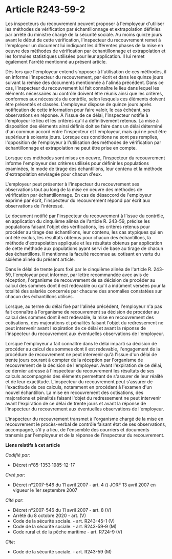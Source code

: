 # Article R243-59-2

Les inspecteurs du recouvrement peuvent proposer à l'employeur d'utiliser les méthodes de vérification par échantillonnage et
extrapolation définies par arrêté du ministre chargé de la sécurité sociale. Au moins quinze jours avant le début de cette
vérification, l'inspecteur du recouvrement remet à l'employeur un document lui indiquant les différentes phases de la mise en
oeuvre des méthodes de vérification par échantillonnage et extrapolation et les formules statistiques utilisées pour leur
application. Il lui remet également l'arrêté mentionné au présent article.

Dès lors que l'employeur entend s'opposer à l'utilisation de ces méthodes, il en informe l'inspecteur du recouvrement, par
écrit et dans les quinze jours suivant la remise des documents mentionnée à l'alinéa précédent. Dans ce cas, l'inspecteur du
recouvrement lui fait connaître le lieu dans lequel les éléments nécessaires au contrôle doivent être réunis ainsi que les
critères, conformes aux nécessités du contrôle, selon lesquels ces éléments doivent être présentés et classés. L'employeur
dispose de quinze jours après notification de cette information pour faire valoir, le cas échéant, ses observations en
réponse. A l'issue de ce délai, l'inspecteur notifie à l'employeur le lieu et les critères qu'il a définitivement retenus. La
mise à disposition des éléments ainsi définis doit se faire dans un délai déterminé d'un commun accord entre l'inspecteur et
l'employeur, mais qui ne peut être supérieur à soixante jours. Lorsque ces conditions ne sont pas remplies, l'opposition de
l'employeur à l'utilisation des méthodes de vérification par échantillonnage et extrapolation ne peut être prise en compte.

Lorsque ces méthodes sont mises en oeuvre, l'inspecteur du recouvrement informe l'employeur des critères utilisés pour
définir les populations examinées, le mode de tirage des échantillons, leur contenu et la méthode d'extrapolation envisagée
pour chacun d'eux.

L'employeur peut présenter à l'inspecteur du recouvrement ses observations tout au long de la mise en oeuvre des méthodes de
vérification par échantillonnage. En cas de désaccord de l'employeur exprimé par écrit, l'inspecteur du recouvrement répond
par écrit aux observations de l'intéressé.

Le document notifié par l'inspecteur du recouvrement à l'issue du contrôle, en application du cinquième alinéa de l'article
R. 243-59, précise les populations faisant l'objet des vérifications, les critères retenus pour procéder au tirage des
échantillons, leur contenu, les cas atypiques qui en ont été exclus, les résultats obtenus pour chacun des échantillons, la
méthode d'extrapolation appliquée et les résultats obtenus par application de cette méthode aux populations ayant servi de
base au tirage de chacun des échantillons. Il mentionne la faculté reconnue au cotisant en vertu du sixième alinéa du présent
article.

Dans le délai de trente jours fixé par le cinquième alinéa de l'article R. 243-59, l'employeur peut informer, par lettre
recommandée avec avis de réception, l'organisme de recouvrement de sa décision de procéder au calcul des sommes dont il est
redevable ou qu'il a indûment versées pour la totalité des salariés concernés par chacune des anomalies constatées sur chacun
des échantillons utilisés.

Lorsque, au terme du délai fixé par l'alinéa précédent, l'employeur n'a pas fait connaître à l'organisme de recouvrement sa
décision de procéder au calcul des sommes dont il est redevable, la mise en recouvrement des cotisations, des majorations et
pénalités faisant l'objet du redressement ne peut intervenir avant l'expiration de ce délai et avant la réponse de
l'inspecteur du recouvrement aux éventuelles observations de l'employeur.

Lorsque l'employeur a fait connaître dans le délai imparti sa décision de procéder au calcul des sommes dont il est
redevable, l'engagement de la procédure de recouvrement ne peut intervenir qu'à l'issue d'un délai de trente jours courant à
compter de la réception par l'organisme de recouvrement de la décision de l'employeur. Avant l'expiration de ce délai, ce
dernier adresse à l'inspecteur du recouvrement les résultats de ses calculs accompagnés des éléments permettant de s'assurer
de leur réalité et de leur exactitude. L'inspecteur du recouvrement peut s'assurer de l'exactitude de ces calculs, notamment
en procédant à l'examen d'un nouvel échantillon. La mise en recouvrement des cotisations, des majorations et pénalités
faisant l'objet du redressement ne peut intervenir avant l'expiration de ce délai de trente jours et avant la réponse de
l'inspecteur du recouvrement aux éventuelles observations de l'employeur.

L'inspecteur du recouvrement transmet à l'organisme chargé de la mise en recouvrement le procès-verbal de contrôle faisant
état de ses observations, accompagné, s'il y a lieu, de l'ensemble des courriers et documents transmis par l'employeur et de
la réponse de l'inspecteur du recouvrement.

**Liens relatifs à cet article**

_Codifié par_:

  - Décret n°85-1353 1985-12-17

_Créé par_:

  - Décret n°2007-546 du 11 avril 2007 - art. 4 () JORF 13 avril 2007 en vigueur le 1er septembre 2007

_Cité par_:

  - Décret n°2007-546 du 11 avril 2007 - art. 8 (V)
  - Arrêté du 8 octobre 2020 - art. (V)
  - Code de la sécurité sociale. - art. R243-45-1 (V)
  - Code de la sécurité sociale. - art. R243-59-9 (M)
  - Code rural et de la pêche maritime - art. R724-9 (V)

_Cite_:

  - Code de la sécurité sociale. - art. R243-59 (M)
